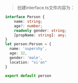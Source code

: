 > 创建interface.ts文件内容为：

```typescript
interface Person {
    name: string;
    age?: number;
    readonly gender: string;
    [propName: string]: any;
}
let person:Person = {
  name: 'supershy',
  age: 32,
  gender: 'male',
  location: "xi'an"
}

export default person
```
